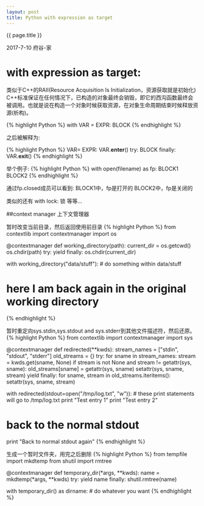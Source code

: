 ```yaml
---
layout: post
title: Python with expression as target
---
```


{{ page.title }}

<p class="meta">2017-7-10 府谷-家 </p>

# with expression as target:

类似于C++的RAII(Resource Acquisition Is Initialization，资源获取就是初始化)
C++标准保证在任何情况下，已构造的对象最终会销毁，即它的西沟函数最终会被调用。也就是说在构造一个对象时候获取资源，在对象生命周期结束时候释放资源(析构)。

{% highlight Python %}
with VAR = EXPR:
    BLOCK
{% endhighlight %}

之后被解释为:

{% highlight Python %}
VAR= EXPR:
VAR.__enter__()
try:
    BLOCK
finally:
    VAR.__exit__()
{% endhighlight %}

举个例子:
{% highlight Python %}
with open(filename) as fp:
    BLOCK1
BLOCK2
{% endhighlight %}

通过fp.closed成员可以看到:
    BLOCK1中，fp是打开的
    BLOCK2中，fp是关闭的

类似的还有 with lock: 锁 等等...

##context manager 上下文管理器

暂时改变当前目录，然后返回使用前目录
{% highlight Python %}
from contextlib import contextmanager
import os

@contextmanager
def working_directory(path):
    current_dir = os.getcwd()
    os.chdir(path)
    try:
        yield
    finally:
        os.chdir(current_dir)

with working_directory("data/stuff"):
    # do something within data/stuff
# here I am back again in the original working directory
{% endhighlight %}

暂时重定向sys.stdin,sys.stdout and sys.stderr到其他文件描述符，然后还原。
{% highlight Python %}
from contextlib import contextmanager
import sys

@contextmanager
def redirected(**kwds):
    stream_names = ["stdin", "stdout", "stderr"]
    old_streams = {}
    try:
        for sname in stream_names:
            stream = kwds.get(sname, None)
            if stream is not None and stream != getattr(sys, sname):
                old_streams[sname] = getattr(sys, sname)
                setattr(sys, sname, stream)
        yield
    finally:
        for sname, stream in old_streams.iteritems():
            setattr(sys, sname, stream)

with redirected(stdout=open("/tmp/log.txt", "w")):
     # these print statements will go to /tmp/log.txt
     print "Test entry 1"
     print "Test entry 2"
# back to the normal stdout
print "Back to normal stdout again"
{% endhighlight %}

生成一个暂时文件夹，用完之后删除
{% highlight Python %}
from tempfile import mkdtemp
from shutil import rmtree

@contextmanager
def temporary_dir(*args, **kwds):
    name = mkdtemp(*args, **kwds)
    try:
        yield name
    finally:
        shutil.rmtree(name)

with temporary_dir() as dirname:
    # do whatever you want
{% endhighlight %}